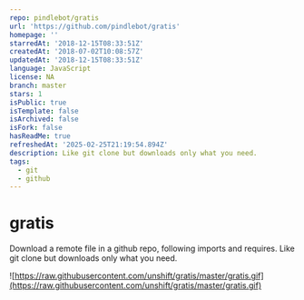 ```yaml
---
repo: pindlebot/gratis
url: 'https://github.com/pindlebot/gratis'
homepage: ''
starredAt: '2018-12-15T08:33:51Z'
createdAt: '2018-07-02T10:08:57Z'
updatedAt: '2018-12-15T08:33:51Z'
language: JavaScript
license: NA
branch: master
stars: 1
isPublic: true
isTemplate: false
isArchived: false
isFork: false
hasReadMe: true
refreshedAt: '2025-02-25T21:19:54.894Z'
description: Like git clone but downloads only what you need.
tags:
  - git
  - github
---
```


# gratis

Download a remote file in a github repo, following imports and requires. Like git clone but downloads only what you need.

![https://raw.githubusercontent.com/unshift/gratis/master/gratis.gif](https://raw.githubusercontent.com/unshift/gratis/master/gratis.gif)
